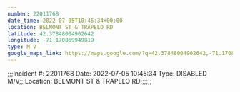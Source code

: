 ```yaml
---
number: 22011768
date_time: 2022-07-05T10:45:34+00:00
location: BELMONT ST & TRAPELO RD
latitude: 42.37848004902642
longitude: -71.170869949819
type: M V
google_maps_link: https://maps.google.com/?q=42.37848004902642,-71.170869949819
---
```


;;;Incident #: 22011768   Date: 2022-07-05 10:45:34   Type: DISABLED M/V;;;Location: BELMONT ST & TRAPELO RD;;;;;;
